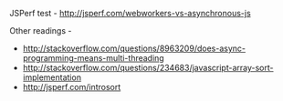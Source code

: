 JSPerf test - 
http://jsperf.com/webworkers-vs-asynchronous-js

Other readings - 
 - http://stackoverflow.com/questions/8963209/does-async-programming-means-multi-threading
 - http://stackoverflow.com/questions/234683/javascript-array-sort-implementation
 - http://jsperf.com/introsort
